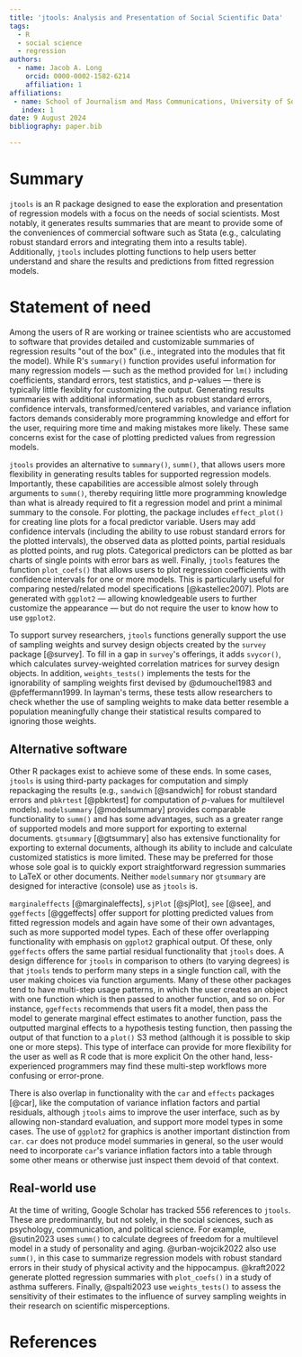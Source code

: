 ```yaml
---
title: 'jtools: Analysis and Presentation of Social Scientific Data'
tags:
  - R
  - social science
  - regression
authors:
  - name: Jacob A. Long
    orcid: 0000-0002-1582-6214
    affiliation: 1
affiliations:
 - name: School of Journalism and Mass Communications, University of South Carolina, USA
   index: 1
date: 9 August 2024
bibliography: paper.bib

---
```


# Summary

`jtools` is an R package designed to ease the exploration and
presentation of regression models with a focus on the needs of social scientists.
Most notably, it generates results summaries that are meant to provide some
of the conveniences of commercial software such as Stata (e.g., calculating
robust standard errors and integrating them into a results table).
Additionally, `jtools` includes plotting functions to help users better 
understand and share the results and predictions from fitted regression models.

# Statement of need

Among the users of R are working or trainee scientists who are accustomed to
software that provides detailed and customizable summaries of regression results
"out of the box" (i.e., integrated into the modules that fit the model). While
R's `summary()` function provides useful information for many regression 
models — such as the method provided for `lm()` including coefficients, 
standard errors, test statistics, and *p*-values — there is typically little
flexiblity for customizing the output. Generating results summaries with 
additional information, such as robust standard errors, confidence intervals,
transformed/centered variables, and variance inflation factors demands 
considerably more programming knowledge and effort for the user, requiring more
time and making mistakes more likely. These same concerns exist for the case of
plotting predicted values from regression models.

`jtools` provides an alternative to `summary()`, `summ()`, that allows users
more flexibility in generating results tables for supported regression models.
Importantly, these capabilities are accessible almost solely through
arguments to `summ()`, thereby requiring little more programming knowledge
than what is already required to fit a regression model and print a minimal 
summary to the console. For plotting, the package includes `effect_plot()`
for creating line plots for a focal predictor variable. Users may add 
confidence intervals (including the ability to use robust standard errors for
the plotted intervals), the observed data as plotted points, partial residuals
as plotted points, and rug plots. Categorical predictors can be plotted as 
bar charts of single points with error bars as well. Finally, `jtools` features
the function `plot_coefs()` that allows users to plot regression coefficients
with confidence intervals for one or more models. This is particularly useful
for comparing nested/related model specifications [@kastellec2007]. 
Plots are generated with 
`ggplot2` — allowing knowledgeable users to further customize the appearance —
but do not require the user to know how to use `ggplot2`.

To support survey researchers, `jtools` functions generally support the use of
sampling weights and survey design objects created by the `survey` package 
[@survey]. To fill in a gap in `survey`'s offerings, it adds `svycor()`, which
calculates survey-weighted correlation matrices for survey design objects. 
In addition, `weights_tests()` implements the tests for the ignorability of 
sampling weights first devised by @dumouchel1983 and @pfeffermann1999. 
In layman's terms, these tests allow researchers to check whether the use of
sampling weights to make data better resemble a population meaningfully change
their statistical results compared to ignoring those weights.

## Alternative software

Other R packages exist to achieve some of these ends. In some cases, `jtools`
is using third-party packages for computation and simply repackaging the results
(e.g., `sandwich` \[@sandwich\] for robust standard errors and `pbkrtest` 
\[@pbkrtest\] for computation of 
*p*-values for multilevel models). `modelsummary` [@modelsummary] provides 
comparable functionality to `summ()` and has some advantages, such as a 
greater range
of supported models and more support for exporting to external documents. 
`gtsummary` [@gtsummary] also has extensive functionality for exporting to
external documents, although its ability to include and calculate customized 
statistics is more limited. These may be preferred for those whose sole goal is
to quickly export straightforward regression summaries to LaTeX or other 
documents. Neither `modelsummary` nor `gtsummary` are designed for interactive (console) use as `jtools` is.

`marginaleffects` [@marginaleffects], `sjPlot` [@sjPlot], `see` [@see],
and `ggeffects` [@ggeffects] offer support for plotting predicted 
values from fitted regression models and again have some of their own 
advantages, such as more supported model types. Each of these offer overlapping
functionality with emphasis on `ggplot2` graphical output. Of these, only 
`ggeffects` offers the same partial residual functionality that `jtools` does. 
A design difference for `jtools` in comparison to others (to varying degrees)
is that `jtools` tends to perform many steps in a single function call, with the
user making choices via function arguments. Many of these other packages tend to
have multi-step usage patterns, in which the user creates an object with one 
function which is then passed to another function, and so on. For
instance, `ggeffects` recommends that users fit a model, then pass the model to 
generate marginal effect estimates to another function, pass the outputted 
marginal effects to a hypothesis testing function, then passing the output of 
that function to a `plot()` S3 method (although it is possible to skip one or
more steps). This type of interface can provide
for more flexibility for the user as well as R code that is more explicit
On the other hand, less-experienced programmers may find these multi-step 
workflows more confusing or error-prone.

There is also overlap in 
functionality with the `car` and `effects` packages [@car], like the computation of variance 
inflation factors and partial residuals, although `jtools` aims to improve
the user interface, such as by allowing non-standard evaluation, and support more
model types in some cases. The use of `ggplot2` for graphics is another important
distinction from `car`. `car` does not produce model summaries in general, so
the user would need to incorporate `car`'s variance inflation factors into a 
table through some other means or otherwise just inspect them devoid of that 
context. 

## Real-world use

At the time of writing, Google Scholar has tracked 556 references to `jtools`.
These are predominantly, but not solely, in the social sciences, such as 
psychology, communication, and political science. For example, @sutin2023 
uses `summ()` to calculate degrees of freedom for a multilevel model in a 
study of personality and aging. @urban-wojcik2022 also use `summ()`, in this
case to summarize regression models with robust standard errors in their study
of physical activity and the hippocampus. @kraft2022 generate plotted regression
summaries with `plot_coefs()` in a study of asthma sufferers.
Finally, @spalti2023 use `weights_tests()` to 
assess the sensitivity of their estimates to the influence of survey sampling
weights in their research on scientific misperceptions.

# References
